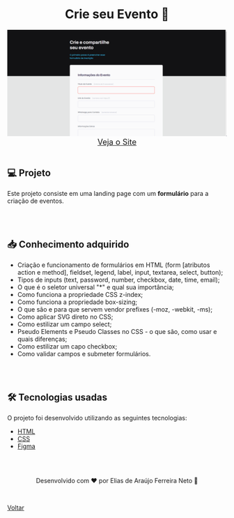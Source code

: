 <h1 align="center">Crie seu Evento 📝</h1>

<img src="./demonstracao.gif">

<div align="center">
    <a style="font-size: 18px" href="https://elias-neto.github.io/Explorer/nivel03/stage03/projeto01" target="_blank"> Veja o Site</a>
</div>

<br>

<h2> 💻 Projeto </h2>

Este projeto consiste em uma landing page com um **formulário** para a criação de eventos.

<br>
<br>

<h2> 📥 Conhecimento adquirido </h2>

- Criação e funcionamento de formulários em HTML (form [atributos action e method], fieldset, legend, label, input, textarea, select, button);
- Tipos de inputs (text, password, number, checkbox, date, time, email);
- O que é o seletor universal "\*" e qual sua importância;
- Como funciona a propriedade CSS z-index;
- Como funciona a propriedade box-sizing;
- O que são e para que servem vendor prefixes (-moz, -webkit, -ms);
- Como aplicar SVG direto no CSS;
- Como estilizar um campo select;
- Pseudo Elements e Pseudo Classes no CSS - o que são, como usar e quais diferenças;
- Como estilizar um capo checkbox;
- Como validar campos e submeter formulários.

<br>
<br>

<h2> 🛠 Tecnologias usadas </h2>

O projeto foi desenvolvido utilizando as seguintes tecnologias:

- [HTML](https://www.w3schools.com/html/)
- [CSS](https://www.w3schools.com/css/default.asp)
- [Figma](https://www.figma.com/design/)

<br>
<br>

<p align="center"> Desenvolvido com ❤ por Elias de Araújo Ferreira Neto 👋 <p>

<br>

<a href="../README.md">Voltar</a>
